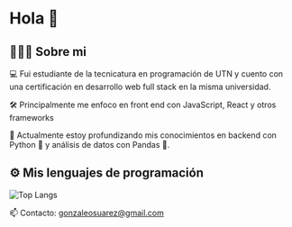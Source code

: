 # Hola 👋

## 👨🏼‍💻  Sobre mi

💻 Fui estudiante de la tecnicatura en programación de UTN y cuento con una certificación en desarrollo web full stack en la misma universidad.

🛠️ Principalmente me enfoco en front end con JavaScript, React y otros frameworks

🌱 Actualmente estoy profundizando mis conocimientos en backend con Python 🐍 y análisis de datos con Pandas 🐼.

## ⚙️ Mis lenguajes de programación
![Top Langs](https://github-readme-stats.vercel.app/api/top-langs/?username=gonzaleosuarez&layout=compact&theme=dark)

📫 Contacto: gonzaleosuarez@gmail.com

